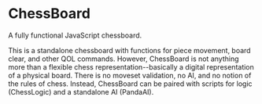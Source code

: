 # ChessBoard
A fully functional JavaScript chessboard. 

This is a standalone chessboard with functions for piece movement, board clear, and other QOL commands. 
However, ChessBoard is not anything more than a flexible chess representation--basically a digital representation of a physical board. There is no moveset validation, no AI, and no notion of the rules of chess. Instead, ChessBoard can be paired with scripts for logic (ChessLogic) and a standalone AI (PandaAI). 
